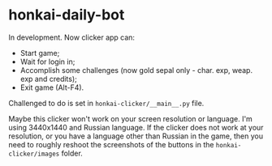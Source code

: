 # honkai-daily-bot

In development. Now clicker app can:
- Start game;
- Wait for login in;
- Accomplish some challenges (now gold sepal only - char. exp, weap. exp and credits);
- Exit game (Alt-F4).

Challenged to do is set in `honkai-clicker/__main__.py` file.

Maybe this clicker won't work on your screen resolution or language. I'm using 3440x1440 and Russian language. 
If the clicker does not work at your resolution, or you have a language other than Russian in the game, then you need to roughly reshoot the screenshots of the buttons in the `honkai-clicker/images` folder.
